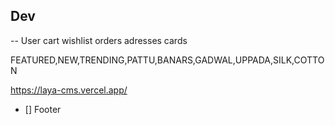 ## Dev

-- User
    cart
    wishlist
    orders
    adresses
    cards

FEATURED,NEW,TRENDING,PATTU,BANARS,GADWAL,UPPADA,SILK,COTTON



https://laya-cms.vercel.app/


- [] Footer 
